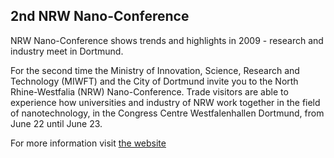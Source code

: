 ## 2nd NRW Nano-Conference

NRW Nano-Conference shows trends and highlights in 2009 - research and industry meet in Dortmund.
<!--break-->
For the second time the Ministry of Innovation, Science, Research and Technology (MIWFT) and the City of Dortmund invite you to the North Rhine-Westfalia (NRW) Nano-Conference. Trade visitors are able to experience how universities and industry of NRW work together in the field of nanotechnology, in the Congress Centre Westfalenhallen Dortmund, from June 22 until June 23.

For more information visit [the website]( http://www.ivam.de/index.php?content=messe_details&id=395&clear=2)